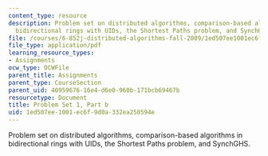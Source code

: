 ```yaml
---
content_type: resource
description: Problem set on distributed algorithms, comparison-based algorithms in
  bidirectional rings with UIDs, the Shortest Paths problem, and SynchGHS.
file: /courses/6-852j-distributed-algorithms-fall-2009/1ed507ee1001ec6f9d0a332ea250594e_MIT6_852JF09_pset1b.pdf
file_type: application/pdf
learning_resource_types:
- Assignments
ocw_type: OCWFile
parent_title: Assignments
parent_type: CourseSection
parent_uid: 40959676-16e4-d6e0-960b-171bcb69467b
resourcetype: Document
title: Problem Set 1, Part b
uid: 1ed507ee-1001-ec6f-9d0a-332ea250594e
---
```

Problem set on distributed algorithms, comparison-based algorithms in bidirectional rings with UIDs, the Shortest Paths problem, and SynchGHS.

